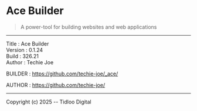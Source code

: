 # Ace Builder
> A power-tool for building websites and web applications
------------------------------------------------------------------

Title    : Ace Builder  
Version  : 0.1.24  
Build    : 326.21  
Author   : Techie Joe  

BUILDER  : https://github.com/techie-joe/_ace/  

AUTHOR   : https://github.com/techie-joe/  

------------------------------------------------------------------

Copyright (c) 2025 -- Tidloo Digital